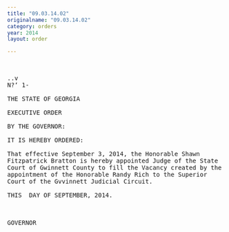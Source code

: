 ```yaml
---
title: "09.03.14.02"
originalname: "09.03.14.02"
category: orders
year: 2014
layout: order

---
```

<pre>
   

..v
N?‘ 1-

THE STATE OF GEORGIA

EXECUTIVE ORDER

BY THE GOVERNOR:

IT IS HEREBY ORDERED:

That effective September 3, 2014, the Honorable Shawn
Fitzpatrick Bratton is hereby appointed Judge of the State
Court of Gwinnett County to fill the Vacancy created by the
appointment of the Honorable Randy Rich to the Superior
Court of the Gvvinnett Judicial Circuit.

THIS  DAY OF SEPTEMBER, 2014.



GOVERNOR

</pre>
